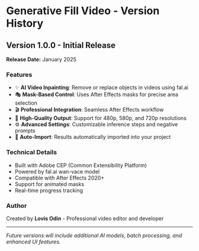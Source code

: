 # Generative Fill Video - Version History

## Version 1.0.0 - Initial Release
**Release Date:** January 2025

### Features
- ✨ **AI Video Inpainting**: Remove or replace objects in videos using fal.ai
- 🎭 **Mask-Based Control**: Uses After Effects masks for precise area selection
- 🎬 **Professional Integration**: Seamless After Effects workflow
- 🚀 **High-Quality Output**: Support for 480p, 580p, and 720p resolutions
- ⚙️ **Advanced Settings**: Customizable inference steps and negative prompts
- 🔄 **Auto-Import**: Results automatically imported into your project

### Technical Details
- Built with Adobe CEP (Common Extensibility Platform)
- Powered by fal.ai wan-vace model
- Compatible with After Effects 2020+
- Support for animated masks
- Real-time progress tracking

### Author
Created by **Lovis Odin** - Professional video editor and developer

---

*Future versions will include additional AI models, batch processing, and enhanced UI features.*